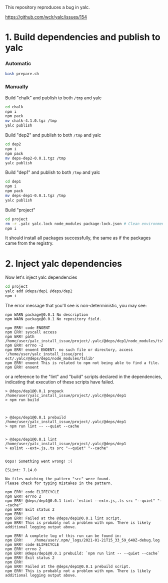 This repository reproduces a bug in yalc.

https://github.com/wclr/yalc/issues/154

# 1. Build dependencies and publish to yalc

### Automatic

```bash
bash prepare.sh
```

### Manually

Build "chalk" and publish to both `/tmp` and yalc

```bash
cd chalk
npm i
npm pack
mv chalk-4.1.0.tgz /tmp
yalc publish
```

Build "dep2" and publish to both `/tmp` and yalc

```bash
cd dep2
npm i
npm pack
mv deps-dep2-0.0.1.tgz /tmp
yalc publish
```

Build "dep1" and publish to both `/tmp` and yalc

```bash
cd dep1
npm i
npm pack
mv deps-dep1-0.0.1.tgz /tmp
yalc publish
```

Build "project"

```bash
cd project
rm -r .yalc yalc.lock node_modules package-lock.json # Clean environment
npm i
```

It should install all packages successfully, the same as if the packages came from the registry.

# 2. Inject yalc dependencies

Now let's inject yalc dependencies

```bash
cd project
yalc add @deps/dep1 @deps/dep2
npm i
```

The error message that you'll see is non-deterministic, you may see:

```
npm WARN package@0.0.1 No description
npm WARN package@0.0.1 No repository field.

npm ERR! code ENOENT
npm ERR! syscall access
npm ERR! path /home/user/yalc_install_issue/project/.yalc/@deps/dep1/node_modules/tslib
npm ERR! errno -2
npm ERR! enoent ENOENT: no such file or directory, access '/home/user/yalc_install_issue/proj
ect/.yalc/@deps/dep1/node_modules/tslib'
npm ERR! enoent This is related to npm not being able to find a file.
npm ERR! enoent
```

or a reference to the "lint" and "build" scripts declared in the dependencies, indicating that execution of these scripts have failed.

```
> @deps/dep1@0.0.1 prepack /home/user/yalc_install_issue/project/.yalc/@deps/dep1
> npm run build



> @deps/dep1@0.0.1 prebuild /home/user/yalc_install_issue/project/.yalc/@deps/dep1
> npm run lint -- --quiet --cache


> @deps/dep1@0.0.1 lint /home/user/yalc_install_issue/project/.yalc/@deps/dep1
> eslint --ext=.js,.ts src "--quiet" "--cache"


Oops! Something went wrong! :(

ESLint: 7.14.0

No files matching the pattern "src" were found.
Please check for typing mistakes in the pattern.

npm ERR! code ELIFECYCLE
npm ERR! errno 2
npm ERR! @deps/dep1@0.0.1 lint: `eslint --ext=.js,.ts src "--quiet" "--cache"`
npm ERR! Exit status 2
npm ERR!
npm ERR! Failed at the @deps/dep1@0.0.1 lint script.
npm ERR! This is probably not a problem with npm. There is likely additional logging output above.

npm ERR! A complete log of this run can be found in:
npm ERR!     /home/user/.npm/_logs/2021-01-21T15_33_59_640Z-debug.log
npm ERR! code ELIFECYCLE
npm ERR! errno 2
npm ERR! @deps/dep1@0.0.1 prebuild: `npm run lint -- --quiet --cache`
npm ERR! Exit status 2
npm ERR!
npm ERR! Failed at the @deps/dep1@0.0.1 prebuild script.
npm ERR! This is probably not a problem with npm. There is likely additional logging output above.
```
